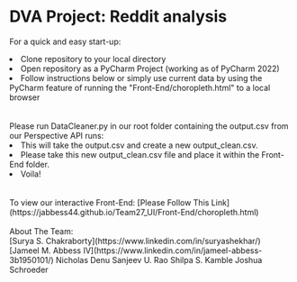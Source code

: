 # DVA Project: Reddit analysis


For a quick and easy start-up:<br>
<li>Clone repository to your local directory</li>
<li>Open repository as a PyCharm Project (working as of PyCharm 2022)</li>
<li>Follow instructions below or simply use current data by using the PyCharm feature of running the "Front-End/choropleth.html" to a local browser</li>
<br>
<br>
Please run DataCleaner.py in our root folder containing the output.csv from our Perspective API runs:<br>
<li>This will take the output.csv and create a new output_clean.csv.</li>
<li>Please take this new output_clean.csv file and place it within the Front-End folder.</li>
<li>Voila!</li>
<br>
<br>
To view our interactive Front-End: [Please Follow This Link](https://jabbess44.github.io/Team27_UI/Front-End/choropleth.html)
<br>
<br>
About The Team:<br>
[Surya S. Chakraborty](https://www.linkedin.com/in/suryashekhar/)<br>
[Jameel M. Abbess IV](https://www.linkedin.com/in/jameel-abbess-3b1950101/)
Nicholas Denu
Sanjeev U. Rao
Shilpa S. Kamble
Joshua Schroeder
